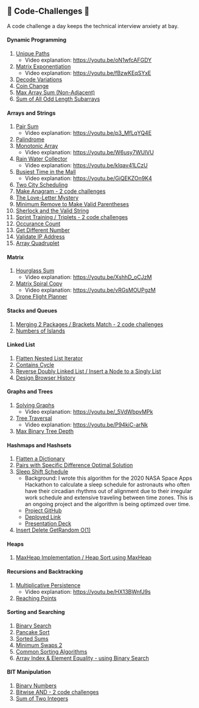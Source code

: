 ## 🚀 Code-Challenges 🚀
A code challenge a day keeps the technical interview anxiety at bay.

#### Dynamic Programming
1. [Unique Paths](https://repl.it/@LuWang1983/Unique-Paths)
    - Video explanation: https://youtu.be/oN1wfcAFGDY
2. [Matrix Exponentiation](https://repl.it/@LuWang1983/MatrixExpo)
    - Video explanation: https://youtu.be/fBzwKEqSYxE
3. [Decode Variations](https://repl.it/@LuWang1983/DecodeVariantions#index.js)
4. [Coin Change](https://repl.it/@LuWang1983/CoinChange#index.js)
5. [Max Array Sum (Non-Adjacent)](https://repl.it/@LuWang1983/MaxArraySumDP)
6. [Sum of All Odd Length Subarrays](https://repl.it/@LuWang1983/SumOfAllOddLenSubarrays#index.js)

#### Arrays and Strings
1. [Pair Sum](https://repl.it/@LuWang1983/PairSum)
    - Video explanation: https://youtu.be/p3_MfLqYQ4E
2. [Palindrome](https://repl.it/@LuWang1983/Palindrome#index.js)
3. [Monotonic Array](https://repl.it/@LuWang1983/isMonotonic#index.js)
    - Video explanation: https://youtu.be/W6usy7WUlVU
4. [Rain Water Collector](https://repl.it/@LuWang1983/Rain-Water-Collector#index.js)
    - Video explanation: https://youtu.be/klqav41LCzU
5. [Busiest Time in the Mall](https://repl.it/@LuWang1983/BusiestTimeInTheMall#index.js)
    - Video explanation: https://youtu.be/GiQEKZOn9K4
6. [Two City Scheduling](https://repl.it/@LuWang1983/TwoCityScheduling#index.js)
7. [Make Anagram - 2 code challenges](https://repl.it/@LuWang1983/ValidAnagram#index.js)
8. [The Love-Letter Mystery](https://repl.it/@LuWang1983/TheLove-LetterMystery)
9. [Minimum Remove to Make Valid Parentheses](https://repl.it/@LuWang1983/MinimumRemovetoMakeValidParentheses#index.js)
10. [Sherlock and the Valid String](https://repl.it/@LuWang1983/SherlockValidString#index.js)
11. [Sprint Training / Triplets - 2 code challenges](https://repl.it/@LuWang1983/CitadelAssessment)
12. [Occurance Count](https://repl.it/@LuWang1983/integerOccurance#index.js)
13. [Get Different Number](https://repl.it/@LuWang1983/GetDifferentNumber#index.js)
14. [Validate IP Address](https://repl.it/@LuWang1983/ValidateIPAddress#index.js)
15. [Array Quadruplet](https://repl.it/@LuWang1983/ArrayQuadruplet#index.js)

#### Matrix
1. [Hourglass Sum](https://repl.it/@LuWang1983/2DArray#index.js)
    - Video explanation: https://youtu.be/XshhD_oCJzM
2. [Matrix Spiral Copy](https://repl.it/@LuWang1983/MatrixSpiralCopy#index.js)
    - Video explanation: https://youtu.be/vRGsMOUPgzM
3. [Drone Flight Planner](https://repl.it/@LuWang1983/DroneFlightPlanner#index.js)

#### Stacks and Queues
1. [Merging 2 Packages / Brackets Match - 2 code challenges](https://repl.it/@LuWang1983/Merging2PackagesBracketMatch)
2. [Numbers of Islands](https://repl.it/@LuWang1983/NumberOfIslands#index.js)

#### Linked List
1. [Flatten Nested List Iterator](https://repl.it/@LuWang1983/FlattenNestedList#index.js)
2. [Contains Cycle](https://repl.it/@LuWang1983/containsCycles#index.js)
3. [Reverse Doubly Linked List / Insert a Node to a Singly List](https://repl.it/@LuWang1983/ReverseDoublyLinkedList#index.js)
4. [Design Browser History](https://repl.it/@LuWang1983/DesignBrowserHistory#index.js)

#### Graphs and Trees
1. [Solving Graphs](https://repl.it/@LuWang1983/Solving-Graphs#index.js)
    - Video explanation: https://youtu.be/_5VdWbpvMPk
2. [Tree Traversal](https://repl.it/@LuWang1983/TreeTraversal)
    - Video explanation: https://youtu.be/P94kiC-arNk
3. [Max Binary Tree Depth](https://repl.it/@LuWang1983/MaxTreeDepth#index.js)

#### Hashmaps and Hashsets
1. [Flatten a Dictionary](https://repl.it/@LuWang1983/FlattenDictionary#index.js)
2. [Pairs with Specific Difference Optimal Solution](https://repl.it/@LuWang1983/PairSpecificDifference#index.js)
3. [Sleep Shift Schedule](https://repl.it/@LuWang1983/SleepShiftSchedule#index.js)
    - Background: I wrote this algorithm for the 2020 NASA Space Apps Hackathon to calculate a sleep schedule for astronauts who often have their circadian rhythms out of alignment due to their irregular work schedule and extensive traveling between time zones. This is an ongoing project and the algorithm is being optimzed over time.
    - [Project GitHub](https://github.com/WomenInPower)
    - [Deployed Link](https://power-sleep.herokuapp.com/)
    - [Presentation Deck](https://docs.google.com/presentation/d/1uroPhgEiH8KI_o9I2uTmljCkKpCAzzQt8RNCXPJoNEo/edit?usp=sharing)
4. [Insert Delete GetRandom O(1)](https://repl.it/@LuWang1983/InsertDeleteGetRandomO1#index.js)

#### Heaps
1. [MaxHeap Implementation / Heap Sort using MaxHeap](https://repl.it/@LuWang1983/MaxHeapImplementation#index.js)


#### Recursions and Backtracking
1. [Multiplicative Persistence](https://repl.it/@LuWang1983/MultiplicativePersistence#index.js)
    - Video explanation: https://youtu.be/HX13BWnfJ9s
2. [Reaching Points](https://repl.it/@LuWang1983/MultiplicativePersistence#index.js)

#### Sorting and Searching
1. [Binary Search](https://repl.it/@LuWang1983/Binary-Search#index.js)
2. [Pancake Sort](https://repl.it/@LuWang1983/PancakeSort#index.js)
3. [Sorted Sums](https://repl.it/@LuWang1983/SortedSums)
4. [Minimum Swaps 2](https://repl.it/@LuWang1983/MinimumSwaps2#index.js)
5. [Common Sorting Algorithms](https://repl.it/@LuWang1983/SortingAlgo#index.js)
6. [Array Index & Element Equality - using Binary Search](https://repl.it/@LuWang1983/ArrayIndexandElementEquality#index.js)

#### BIT Manipulation
1. [Binary Numbers](https://repl.it/@LuWang1983/BinaryNumbers#index.js)
2. [Bitwise AND - 2 code challenges](https://repl.it/@LuWang1983/bitwiseAND#index.js)
3. [Sum of Two Integers](https://repl.it/@LuWang1983/SumOfTwoIntegers#index.js)

